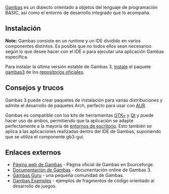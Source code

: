 [Gambas](https://en.wikipedia.org/wiki/es:Gambas "wikipedia:es:Gambas") es un dialecto orientado a objetos del lenguaje de programación BASIC, así como el entorno de desarrollo integrado que lo acompaña.

## Instalación

**Note:** Gambas consiste en un runtime y un IDE dividido en varios componentes distintos. Es posible que no todos ellos sean necesarios según lo que desee hacer con el IDE o para ejecutar una aplicación Gambas específica.

Para instalar la última versión estable de Gambas 3, [instale](/index.php/Install_(Espa%C3%B1ol) "Install (Español)") el paquete [gambas3](https://www.archlinux.org/groups/x86_64/gambas3/) de los [repositorios oficiales](/index.php/Official_repositories_(Espa%C3%B1ol) "Official repositories (Español)").

## Consejos y trucos

Gambas 3 puede crear paquetes de instalación para varias distribuciones y admite el desarrollo de paquetes Arch, perfecto para usar con [AUR](/index.php/AUR_(Espa%C3%B1ol) "AUR (Español)").

Gambas es compatible con los kits de herramientas [GTK+](/index.php/GTK%2B_(Espa%C3%B1ol) "GTK+ (Español)") y [Qt](/index.php/Qt "Qt") y puede hacer uso de ambos, permitiendo que la aplicación se adapte perfectamente a la mayoría de [entornos de escritorio](/index.php/Desktop_environment_(Espa%C3%B1ol) "Desktop environment (Español)"). Esto también se aplica a las aplicaciones realizadas dentro del IDE de Gambas, suponiendo que se utiliza el componente gb3-gui.

## Enlaces externos

*   [Página web de Gambas](http://gambas.sourceforge.net/en/main.html) - Página oficial de Gambas en Sourceforge.
*   [Documentación de Gambas](http://www.gambasdoc.org/help?v3) - documentación online de Gambas 3.
*   [Gambas Guru](https://gambas.guru/tw/Welcome) - una pequeña comunidad de Gambas.
*   [Gambas Examples](https://web.archive.org/web/20130926154045/http://piga.tropicalwikis.com/wiki/Gambas_Examples) - ejemplos de fragmentos de código orientado al desarrollo de juegos.
